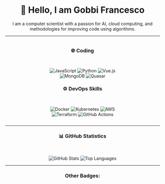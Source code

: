<div align="center">

# 👋 Hello, I am Gobbi Francesco

I am a computer scientist with a passion for AI, cloud computing, and methodologies for improving code using algorithms.

---

<div style="display: flex; justify-content: space-around; align-items: flex-start;">

<div align="center" style="width: 45%;">

### 🌐 **Coding**
<br>

![JavaScript](https://img.shields.io/badge/JavaScript-F7DF1E?style=for-the-badge&logo=javascript&logoColor=black)
![Python](https://img.shields.io/badge/Python-3776AB?style=for-the-badge&logo=python&logoColor=white)
![Vue.js](https://img.shields.io/badge/Vue.js-4FC08D?style=for-the-badge&logo=vue-dot-js&logoColor=white)
![MongoDB](https://img.shields.io/badge/MongoDB-47A248?style=for-the-badge&logo=mongodb&logoColor=white)
![Quasar](https://img.shields.io/badge/Quasar-1976D2?style=for-the-badge&logo=quasar&logoColor=white)

### ⚙️ **DevOps Skills**
<br>

![Docker](https://img.shields.io/badge/Docker-2496ED?style=for-the-badge&logo=docker&logoColor=white)
![Kubernetes](https://img.shields.io/badge/Kubernetes-326CE5?style=for-the-badge&logo=kubernetes&logoColor=white)
![AWS](https://img.shields.io/badge/AWS-FF9900?style=for-the-badge&logo=amazonaws&logoColor=white)
![Terraform](https://img.shields.io/badge/Terraform-623CE4?style=for-the-badge&logo=terraform&logoColor=white)
![GitHub Actions](https://img.shields.io/badge/GitHub_Actions-2088FF?style=for-the-badge&logo=github-actions&logoColor=white)

</div>

</div>

---

### 📊 GitHub Statistics
<br>

![GitHub Stats](https://github-readme-stats.vercel.app/api?username=Francesco-Gobbi&show_icons=true&theme=radical)
![Top Languages](https://github-readme-stats.vercel.app/api/top-langs/?username=Francesco-Gobbi&layout=compact&theme=radical)

---

### Other Badges:
<br>



</div>
